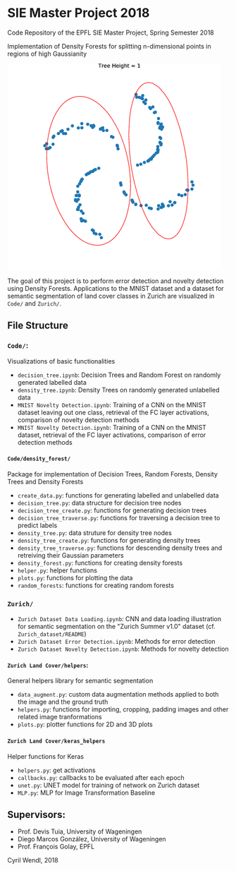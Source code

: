 # SIE Master Project 2018
Code Repository of the EPFL SIE Master Project, Spring Semester 2018

Implementation of Density Forests for splitting n-dimensional points in regions of high Gaussianity

![Simple 2D visualization](Figures/density_tree/gif/splits_visu.gif) 

The goal of this project is to perform error detection and novelty detection using Density Forests. Applications to the MNIST dataset and a dataset for semantic segmentation of land cover classes in Zurich are visualized in  `Code/` and `Zurich/`. 

## File Structure
### `Code/`: 
Visualizations of basic functionalities
- `decision_tree.ipynb`: Decision Trees and Random Forest on randomly generated labelled data
- `density_tree.ipynb`: Density Trees on randomly generated unlabelled data
- `MNIST Novelty Detection.ipynb`: Training of a CNN on the MNIST dataset leaving out one class, retrieval of the FC layer activations, comparison of novelty detection methods
- `MNIST Novelty Detection.ipynb`: Training of a CNN on the MNIST dataset, retrieval of the FC layer activations, comparison of error detection methods

#### `Code/density_forest/`

Package for implementation of Decision Trees, Random Forests, Density Trees and Density Forests
- `create_data.py`: functions for generating labelled and unlabelled data
- `decision_tree.py`: data structure for decision tree nodes
- `decision_tree_create.py`: functions for generating decision trees
- `decision_tree_traverse.py`: functions for traversing a decision tree to predict labels
- `density_tree.py`: data struture for density tree nodes
- `density_tree_create.py`: functions for generating density trees
- `density_tree_traverse.py`: functions for descending density trees and retreiving their Gaussian parameters
- `density_forest.py`: functions for creating density forests
- `helper.py`: helper functions
- `plots.py`: functions for plotting the data
- `random_forests`: functions for creating random forests


### `Zurich/`
- `Zurich Dataset Data Loading.ipynb`: CNN and data loading illustration for semantic segmentation on the 
"Zurich Summer v1.0" dataset (cf. `Zurich_dataset/README`)
- `Zurich Dataset Error Detection.ipynb`: Methods for error detection
- `Zurich Dataset Novelty Detection.ipynb`: Methods for novelty detection

#### `Zurich Land Cover/helpers`: 
General helpers library for semantic segmentation
- `data_augment.py`: custom data augmentation methods applied to both the image and the ground truth
- `helpers.py`: functions for importing, cropping, padding images and other related image tranformations
- `plots.py`: plotter functions for 2D and 3D plots 


#### `Zurich Land Cover/keras_helpers`
Helper functions for Keras
- `helpers.py`: get activations
- `callbacks.py`: callbacks to be evaluated after each epoch
- `unet.py`: UNET model for training of network on Zurich dataset
- `MLP.py`: MLP for Image Transformation Baseline



## Supervisors:
- Prof. Devis Tuia, University of Wageningen
- Diego Marcos González, University of Wageningen
- Prof. François Golay, EPFL

Cyril Wendl, 2018
